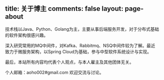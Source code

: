 title: 关于博主
comments: false
layout: page-about
---

技术栈以Java、Python、Golang为主，主要从事后端服务开发，对于分布式基础的软件架构很感兴趣。

深入研究常用的MQ中间件，对Kafka、Rabbitmq、NSQ中间件较为了解。最近致力于微服务架构，以Spring Cloud为基础，参与中型软件系统设计与实现。

最后，本站所有内容均代表个人观点，与本人雇主及其他团体无关。

个人邮箱：aoho002#gmail.com 欢迎交流与讨论。
